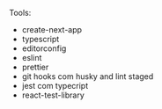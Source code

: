 

Tools:
 - create-next-app
 - typescript
 - editorconfig
 - eslint
 - prettier
 - git hooks com husky and lint staged
 - jest com typecript
 - react-test-library